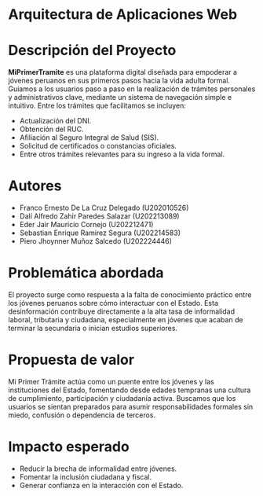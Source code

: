 # Arquitectura de Aplicaciones Web
# Descripción del Proyecto
**MiPrimerTramite** es una plataforma digital diseñada para empoderar a jóvenes peruanos en sus primeros pasos hacia la vida adulta formal. Guiamos a los usuarios paso a paso en la realización de trámites personales y administrativos clave, mediante un sistema de navegación simple e intuitivo. Entre los trámites que facilitamos se incluyen:
- Actualización del DNI.
- Obtención del RUC.
- Afiliación al Seguro Integral de Salud (SIS).
- Solicitud de certificados o constancias oficiales.
- Entre otros trámites relevantes para su ingreso a la vida formal.

# Autores
- Franco Ernesto De La Cruz Delegado (U202010526)
- Dalí Alfredo Zahir Paredes Salazar (U202213089)  
- Eder Jair Mauricio Cornejo (U202212471)
- Sebastian Enrique Ramirez Segura (U202214583)
- Piero Jhoynner Muñoz Salcedo (U202224446)

# Problemática abordada
El proyecto surge como respuesta a la falta de conocimiento práctico entre los jóvenes peruanos sobre cómo interactuar con el Estado. Esta desinformación contribuye directamente a la alta tasa de informalidad laboral, tributaria y ciudadana, especialmente en jóvenes que acaban de terminar la secundaria o inician estudios superiores.

# Propuesta de valor
Mi Primer Trámite actúa como un puente entre los jóvenes y las instituciones del Estado, fomentando desde edades tempranas una cultura de cumplimiento, participación y ciudadanía activa. Buscamos que los usuarios se sientan preparados para asumir responsabilidades formales sin miedo, confusión o dependencia de terceros.

# Impacto esperado
- Reducir la brecha de informalidad entre jóvenes.
- Fomentar la inclusión ciudadana y fiscal.
- Generar confianza en la interacción con el Estado.
